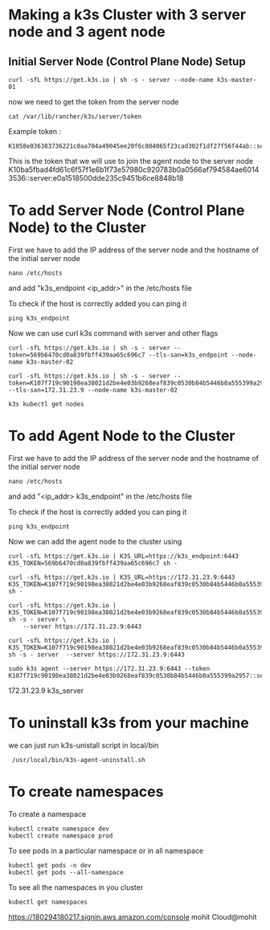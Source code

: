 # Making a k3s Cluster with 3 server node and 3 agent node

## Initial Server Node (Control Plane Node) Setup

```
curl -sfL https://get.k3s.io | sh -s - server --node-name k3s-master-01

```


now we need to get the token from the server node
```
cat /var/lib/rancher/k3s/server/token
```

Example token :  
```
K1058e036383736221c0aa704a49045ee20f6c804065f23cad302f1df27f56f44ab::server:0fe6fb37148f5439db7421523db09a3f 
```
This is the token that we will use to join the agent node to the server node 
K10ba5fbad4fd61c6f57f1e6b1f73e57980c920783b0a0566af794584ae60143536::server:e0a1518500dde235c9451b6ce8848b18




# To add Server Node (Control Plane Node) to the Cluster

First we have to add the IP address of the server node and the hostname of the initial server node 
```
nano /etc/hosts
```
and add "k3s_endpoint <ip_addr>" in the /etc/hosts file

To check if the host is correctly added you can ping it
```
ping k3s_endpoint
```

Now we can use curl k3s command with server and other flags 
```
curl -sfL https://get.k3s.io | sh -s - server --token=569b6470cd0a839fbff439aa65c696c7 --tls-san=k3s_endpoint --node-name k3s-master-02

curl -sfL https://get.k3s.io | sh -s - server --token=K107f719c90198ea38021d2be4e03b9268eaf839c0530b84b5446b0a555399a2957::server:5452d9379bb78dcdd97431b9a067613e --tls-san=172.31.23.9 --node-name k3s-master-02

k3s kubectl get nodes
```

# To add Agent Node to the Cluster

First we have to add the IP address of the server node and the hostname of the initial server node 
```
nano /etc/hosts
```
and add "<ip_addr> k3s_endpoint" in the /etc/hosts file

To check if the host is correctly added you can ping it
```
ping k3s_endpoint
```

Now we can add the agent node to the cluster using
```
curl -sfL https://get.k3s.io | K3S_URL=https://k3s_endpoint:6443 K3S_TOKEN=569b6470cd0a839fbff439aa65c696c7 sh -

curl -sfL https://get.k3s.io | K3S_URL=https://172.31.23.9:6443 K3S_TOKEN=K107f719c90198ea38021d2be4e03b9268eaf839c0530b84b5446b0a555399a2957::server:5452d9379bb78dcdd97431b9a067613e sh -

curl -sfL https://get.k3s.io | K3S_TOKEN=K107f719c90198ea38021d2be4e03b9268eaf839c0530b84b5446b0a555399a2957::server:5452d9379bb78dcdd97431b9a067613e sh -s - server \
    --server https://172.31.23.9:6443 

curl -sfL https://get.k3s.io | K3S_TOKEN=K107f719c90198ea38021d2be4e03b9268eaf839c0530b84b5446b0a555399a2957::server:5452d9379bb78dcdd97431b9a067613e sh -s - server  --server https://172.31.23.9:6443 

sudo k3s agent --server https://172.31.23.9:6443 --token K107f719c90198ea38021d2be4e03b9268eaf839c0530b84b5446b0a555399a2957::server:5452d9379bb78dcdd97431b9a067613e
```
172.31.23.9 k3s_server
# To uninstall k3s from your machine 

we can just run k3s-unistall script in local/bin
```
 /usr/local/bin/k3s-agent-uninstall.sh
```

# To create namespaces

To create a namespace
```
kubectl create namespace dev
kubectl create namespace prod
```

To see pods in a particular namespace or in all namespace
```
kubectl get pods -n dev
kubectl get pods --all-namespace
```

To see all the namespaces in you cluster 
```
kubectl get namespaces
```


https://180294180217.signin.aws.amazon.com/console
mohit
Cloud@mohit